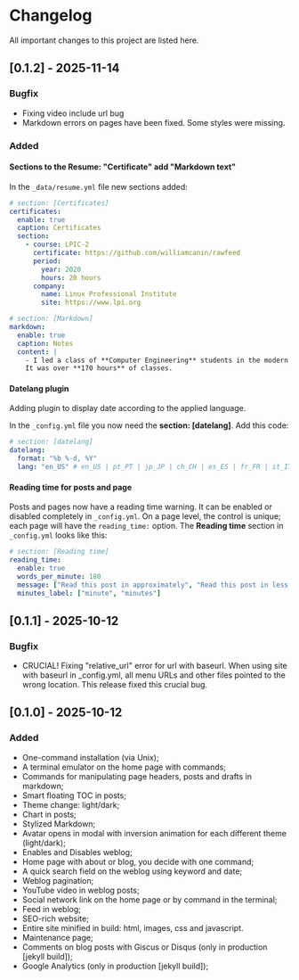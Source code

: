 # Changelog

All important changes to this project are listed here.

## [0.1.2] - 2025-11-14

### Bugfix

- Fixing video include url bug
- Markdown errors on pages have been fixed. Some styles were missing.

### Added

#### Sections to the Resume: "Certificate" add "Markdown text"

In the `_data/resume.yml` file new sections added:

```yml
# section: [Certificates]
certificates:
  enable: true
  caption: Certificates
  section:
    - course: LPIC-2
      certificate: https://github.com/williamcanin/rawfeed
      period:
        year: 2020
        hours: 20 hours
      company:
        name: Linux Professional Institute
        site: https://www.lpi.org

# section: [Markdown]
markdown:
  enable: true
  caption: Notes
  content: |
    - I led a class of **Computer Engineering** students in the modern **AI course**.
    It was over **170 hours** of classes.
```

#### Datelang plugin

Adding plugin to display date according to the applied language.

In the `_config.yml` file you now need the **section: [datelang]**. Add this code:

```yml
# section: [datelang]
datelang:
  format: "%b %-d, %Y"
  lang: "en_US" # en_US | pt_PT | jp_JP | ch_CH | es_ES | fr_FR | it_IT | de_DE | ru_RU
```

#### Reading time for posts and page

Posts and pages now have a reading time warning. It can be enabled or disabled completely
in `_config.yml`. On a page level, the control is unique; each page will have the `reading_time:`
option. The **Reading time** section in `_config.yml` looks like this:

```yml
# section: [Reading time]
reading_time:
  enable: true
  words_per_minute: 180
  message: ["Read this post in approximately", "Read this post in less than"]
  minutes_label: ["minute", "minutes"]
```

## [0.1.1] - 2025-10-12

### Bugfix

- CRUCIAL! Fixing "relative_url" error for url with baseurl.
  When using site with baseurl in _config.yml, all menu URLs and other files pointed to the wrong
  location. This release fixed this crucial bug.

## [0.1.0] - 2025-10-12

### Added

- One-command installation (via Unix);
- A terminal emulator on the home page with commands;
- Commands for manipulating page headers, posts and drafts in markdown;
- Smart floating TOC in posts;
- Theme change: light/dark;
- Chart in posts;
- Stylized Markdown;
- Avatar opens in modal with inversion animation for each different theme (light/dark);
- Enables and Disables weblog;
- Home page with about or blog, you decide with one command;
- A quick search field on the weblog using keyword and date;
- Weblog pagination;
- YouTube video in weblog posts;
- Social network link on the home page or by command in the terminal;
- Feed in weblog;
- SEO-rich website;
- Entire site minified in build: html, images, css and javascript.
- Maintenance page;
- Comments on blog posts with Giscus or Disqus (only in production [jekyll build]);
- Google Analytics (only in production [jekyll build]);
